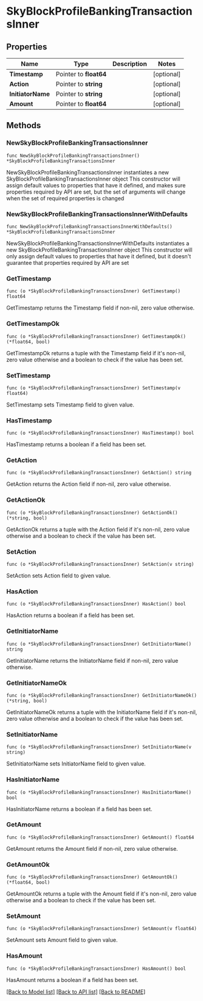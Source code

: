 # SkyBlockProfileBankingTransactionsInner

## Properties

Name | Type | Description | Notes
------------ | ------------- | ------------- | -------------
**Timestamp** | Pointer to **float64** |  | [optional] 
**Action** | Pointer to **string** |  | [optional] 
**InitiatorName** | Pointer to **string** |  | [optional] 
**Amount** | Pointer to **float64** |  | [optional] 

## Methods

### NewSkyBlockProfileBankingTransactionsInner

`func NewSkyBlockProfileBankingTransactionsInner() *SkyBlockProfileBankingTransactionsInner`

NewSkyBlockProfileBankingTransactionsInner instantiates a new SkyBlockProfileBankingTransactionsInner object
This constructor will assign default values to properties that have it defined,
and makes sure properties required by API are set, but the set of arguments
will change when the set of required properties is changed

### NewSkyBlockProfileBankingTransactionsInnerWithDefaults

`func NewSkyBlockProfileBankingTransactionsInnerWithDefaults() *SkyBlockProfileBankingTransactionsInner`

NewSkyBlockProfileBankingTransactionsInnerWithDefaults instantiates a new SkyBlockProfileBankingTransactionsInner object
This constructor will only assign default values to properties that have it defined,
but it doesn't guarantee that properties required by API are set

### GetTimestamp

`func (o *SkyBlockProfileBankingTransactionsInner) GetTimestamp() float64`

GetTimestamp returns the Timestamp field if non-nil, zero value otherwise.

### GetTimestampOk

`func (o *SkyBlockProfileBankingTransactionsInner) GetTimestampOk() (*float64, bool)`

GetTimestampOk returns a tuple with the Timestamp field if it's non-nil, zero value otherwise
and a boolean to check if the value has been set.

### SetTimestamp

`func (o *SkyBlockProfileBankingTransactionsInner) SetTimestamp(v float64)`

SetTimestamp sets Timestamp field to given value.

### HasTimestamp

`func (o *SkyBlockProfileBankingTransactionsInner) HasTimestamp() bool`

HasTimestamp returns a boolean if a field has been set.

### GetAction

`func (o *SkyBlockProfileBankingTransactionsInner) GetAction() string`

GetAction returns the Action field if non-nil, zero value otherwise.

### GetActionOk

`func (o *SkyBlockProfileBankingTransactionsInner) GetActionOk() (*string, bool)`

GetActionOk returns a tuple with the Action field if it's non-nil, zero value otherwise
and a boolean to check if the value has been set.

### SetAction

`func (o *SkyBlockProfileBankingTransactionsInner) SetAction(v string)`

SetAction sets Action field to given value.

### HasAction

`func (o *SkyBlockProfileBankingTransactionsInner) HasAction() bool`

HasAction returns a boolean if a field has been set.

### GetInitiatorName

`func (o *SkyBlockProfileBankingTransactionsInner) GetInitiatorName() string`

GetInitiatorName returns the InitiatorName field if non-nil, zero value otherwise.

### GetInitiatorNameOk

`func (o *SkyBlockProfileBankingTransactionsInner) GetInitiatorNameOk() (*string, bool)`

GetInitiatorNameOk returns a tuple with the InitiatorName field if it's non-nil, zero value otherwise
and a boolean to check if the value has been set.

### SetInitiatorName

`func (o *SkyBlockProfileBankingTransactionsInner) SetInitiatorName(v string)`

SetInitiatorName sets InitiatorName field to given value.

### HasInitiatorName

`func (o *SkyBlockProfileBankingTransactionsInner) HasInitiatorName() bool`

HasInitiatorName returns a boolean if a field has been set.

### GetAmount

`func (o *SkyBlockProfileBankingTransactionsInner) GetAmount() float64`

GetAmount returns the Amount field if non-nil, zero value otherwise.

### GetAmountOk

`func (o *SkyBlockProfileBankingTransactionsInner) GetAmountOk() (*float64, bool)`

GetAmountOk returns a tuple with the Amount field if it's non-nil, zero value otherwise
and a boolean to check if the value has been set.

### SetAmount

`func (o *SkyBlockProfileBankingTransactionsInner) SetAmount(v float64)`

SetAmount sets Amount field to given value.

### HasAmount

`func (o *SkyBlockProfileBankingTransactionsInner) HasAmount() bool`

HasAmount returns a boolean if a field has been set.


[[Back to Model list]](../README.md#documentation-for-models) [[Back to API list]](../README.md#documentation-for-api-endpoints) [[Back to README]](../README.md)


